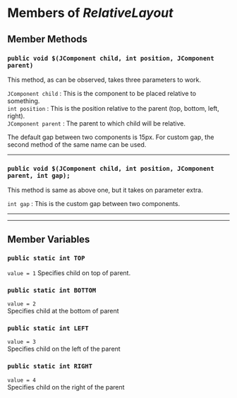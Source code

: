 # Members of *RelativeLayout*

## Member Methods

### `public void $(JComponent child, int position, JComponent parent)`  
This method, as can be observed, takes three parameters to work.  

`JComponent child`  : This is the component to be placed relative to something.  
`int position`      : This is the position relative to the parent (top, bottom, left, right).  
`JComponent parent` : The parent to which child will be relative.  

The default gap between two components is 15px. For custom gap, the second method of the same name can be used.  


***
### `public void $(JComponent child, int position, JComponent parent, int gap);`  
This method is same as above one, but it takes on parameter extra.  

`int gap` : This is the custom gap between two components.

***
***
## Member Variables

### `public static int TOP`  
`value = 1`
Specifies child on top of parent.  
### `public static int BOTTOM`  
`value = 2`  
Specifies child at the bottom of parent  
### `public static int LEFT`  
`value = 3`  
Specifies child on the left of the parent  
### `public static int RIGHT`  
`value = 4`  
Specifies child on the right of the parent
